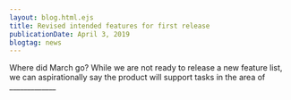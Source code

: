 ```yaml
---
layout: blog.html.ejs
title: Revised intended features for first release
publicationDate: April 3, 2019
blogtag: news
---
```


Where did March go?  While we are not ready to release a new feature list, we can aspirationally say the product will support tasks in the area of _____________

